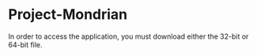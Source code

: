 # Project-Mondrian
In order to access the application, you must download either the 32-bit or 64-bit file.
